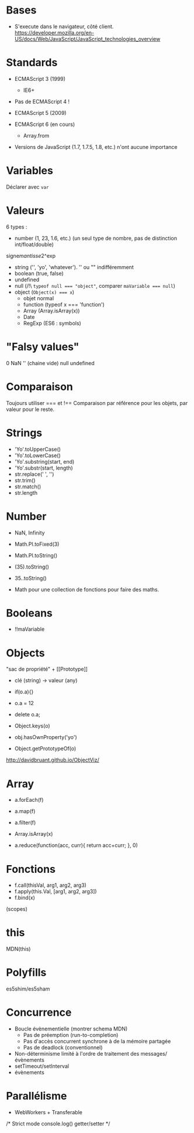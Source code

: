 # Bases

* S'execute dans le navigateur, côté client.
https://developer.mozilla.org/en-US/docs/Web/JavaScript/JavaScript_technologies_overview

# Standards

* ECMAScript 3 (1999)
    * IE6+
* Pas de ECMAScript 4 !
* ECMAScript 5 (2009)
* ECMAScript 6 (en cours)
    * Array.from

* Versions de JavaScript (1.7, 1.7.5, 1.8, etc.) n'ont aucune importance



# Variables

Déclarer avec `var`

# Valeurs

6 types : 

* number (1, 23, 1.6, etc.) (un seul type de nombre, pas de distinction int/float/double)

signe*mantisse*2^exp

* string ('', 'yo', 'whatever'). '' ou "" indifféremment
* boolean (true, false)
* undefined
* null (/!\ `typeof null === "object"`, comparer `maVariable === null`)
* object (`Object(x) === x`)
    * objet normal
    * function (typeof x === 'function')
    * Array (Array.isArray(x))
    * Date
    * RegExp
(ES6 : symbols)

# "Falsy values"

0
NaN
'' (chaine vide)
null
undefined


# Comparaison

Toujours utiliser === et !==
Comparaison par référence pour les objets, par valeur pour le reste.

# Strings

* 'Yo'.toUpperCase()
* 'Yo'.toLowerCase()
* 'Yo'.substring(start, end)
* 'Yo'.substr(start, length)
* str.replace(' ', '')
* str.trim()
* str.match()
* str.length

# Number

* NaN, Infinity
* Math.PI.toFixed(3)
* Math.PI.toString()
* (35).toString()
* 35..toString()

* Math pour une collection de fonctions pour faire des maths.

# Booleans

* !!maVariable

# Objects

"sac de propriété" + [[Prototype]]

* clé (string) -> valeur (any)

* if(o.a){}
* o.a = 12
* delete o.a;
* Object.keys(o)
* obj.hasOwnProperty('yo')
* Object.getPrototypeOf(o)


http://davidbruant.github.io/ObjectViz/

# Array

* a.forEach(f)
* a.map(f)
* a.filter(f)
* Array.isArray(x)

* a.reduce(function(acc, curr){
    return acc+curr;
}, 0)

# Fonctions

* f.call(thisVal, arg1, arg2, arg3)
* f.apply(this.Val, [arg1, arg2, arg3])
* f.bind(x)

(scopes)

# this

MDN(this)


# Polyfills

es5shim/es5sham

# Concurrence

* Boucle évènementielle
(montrer schema MDN)
    * Pas de préemption (run-to-completion)
    * Pas d'accès concurrent synchrone à de la mémoire partagée
    * Pas de deadlock (conventionnel)
* Non-déterminisme limité à l'ordre de traitement des messages/évènements
* setTimeout/setInterval
* évènements

# Parallélisme

* WebWorkers + Transferable





/*
Strict mode
console.log()
getter/setter
*/
